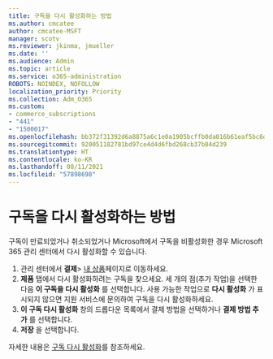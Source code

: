 ```yaml
---
title: 구독을 다시 활성화하는 방법
ms.author: cmcatee
author: cmcatee-MSFT
manager: scotv
ms.reviewer: jkinma, jmueller
ms.date: ''
ms.audience: Admin
ms.topic: article
ms.service: o365-administration
ROBOTS: NOINDEX, NOFOLLOW
localization_priority: Priority
ms.collection: Adm_O365
ms.custom:
- commerce_subscriptions
- "441"
- "1500017"
ms.openlocfilehash: bb372f31392d6a8875a6c1e0a1905bcffb0da016b61eaf5bc6dbb2bcbb561a45
ms.sourcegitcommit: 920051182781bd97ce4d4d6fbd268cb37b84d239
ms.translationtype: HT
ms.contentlocale: ko-KR
ms.lasthandoff: 08/11/2021
ms.locfileid: "57898698"
---
```

# <a name="how-to-reactivate-a-subscription"></a>구독을 다시 활성화하는 방법

구독이 만료되었거나 취소되었거나 Microsoft에서 구독을 비활성화한 경우 Microsoft 365 관리 센터에서 다시 활성화할 수 있습니다.
  
1. 관리 센터에서 **결제**\> [내 상품](https://go.microsoft.com/fwlink/p/?linkid=842054)페이지로 이동하세요.
2. **제품** 탭에서 다시 활성화하려는 구독을 찾으세요. 세 개의 점(추가 작업)을 선택한 다음 **이 구독을 다시 활성화** 를 선택합니다.
    사용 가능한 작업으로 **다시 활성화** 가 표시되지 않으면 지원 서비스에 문의하여 구독을 다시 활성화하세요.
3. **이 구독 다시 활성화** 창의 드롭다운 목록에서 결제 방법을 선택하거나 **결제 방법 추가** 를 선택합니다.
4. **저장** 을 선택합니다.

자세한 내용은 [구독 다시 활성화](https://docs.microsoft.com/microsoft-365/commerce/subscriptions/reactivate-your-subscription)를 참조하세요.